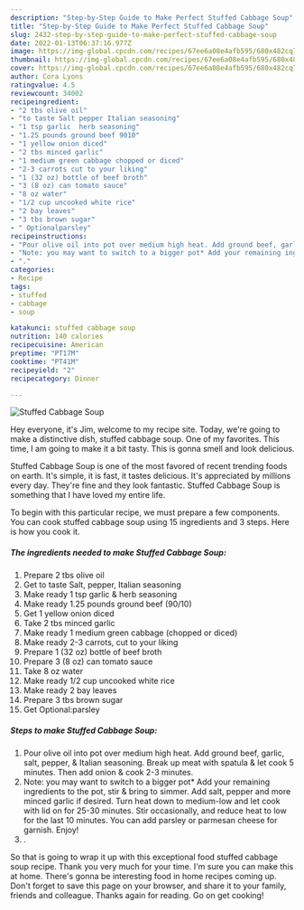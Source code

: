 ```yaml
---
description: "Step-by-Step Guide to Make Perfect Stuffed Cabbage Soup"
title: "Step-by-Step Guide to Make Perfect Stuffed Cabbage Soup"
slug: 2432-step-by-step-guide-to-make-perfect-stuffed-cabbage-soup
date: 2022-01-13T06:37:16.977Z
image: https://img-global.cpcdn.com/recipes/67ee6a08e4afb595/680x482cq70/stuffed-cabbage-soup-recipe-main-photo.jpg
thumbnail: https://img-global.cpcdn.com/recipes/67ee6a08e4afb595/680x482cq70/stuffed-cabbage-soup-recipe-main-photo.jpg
cover: https://img-global.cpcdn.com/recipes/67ee6a08e4afb595/680x482cq70/stuffed-cabbage-soup-recipe-main-photo.jpg
author: Cora Lyons
ratingvalue: 4.5
reviewcount: 34002
recipeingredient:
- "2 tbs olive oil"
- "to taste Salt pepper Italian seasoning"
- "1 tsp garlic  herb seasoning"
- "1.25 pounds ground beef 9010"
- "1 yellow onion diced"
- "2 tbs minced garlic"
- "1 medium green cabbage chopped or diced"
- "2-3 carrots cut to your liking"
- "1 (32 oz) bottle of beef broth"
- "3 (8 oz) can tomato sauce"
- "8 oz water"
- "1/2 cup uncooked white rice"
- "2 bay leaves"
- "3 tbs brown sugar"
- " Optionalparsley"
recipeinstructions:
- "Pour olive oil into pot over medium high heat. Add ground beef, garlic, salt, pepper, & Italian seasoning. Break up meat with spatula & let cook 5 minutes. Then add onion & cook 2-3 minutes."
- "Note: you may want to switch to a bigger pot* Add your remaining ingredients to the pot, stir & bring to simmer. Add salt, pepper and more minced garlic if desired. Turn heat down to medium-low and let cook with lid on for 25-30 minutes. Stir occasionally, and reduce heat to low for the last 10 minutes. You can add parsley or parmesan cheese for garnish. Enjoy!"
- "."
categories:
- Recipe
tags:
- stuffed
- cabbage
- soup

katakunci: stuffed cabbage soup 
nutrition: 140 calories
recipecuisine: American
preptime: "PT17M"
cooktime: "PT41M"
recipeyield: "2"
recipecategory: Dinner

---
```



![Stuffed Cabbage Soup](https://img-global.cpcdn.com/recipes/67ee6a08e4afb595/680x482cq70/stuffed-cabbage-soup-recipe-main-photo.jpg)

Hey everyone, it's Jim, welcome to my recipe site. Today, we're going to make a distinctive dish, stuffed cabbage soup. One of my favorites. This time, I am going to make it a bit tasty. This is gonna smell and look delicious.



Stuffed Cabbage Soup is one of the most favored of recent trending foods on earth. It's simple, it is fast, it tastes delicious. It's appreciated by millions every day. They're fine and they look fantastic. Stuffed Cabbage Soup is something that I have loved my entire life.


To begin with this particular recipe, we must prepare a few components. You can cook stuffed cabbage soup using 15 ingredients and 3 steps. Here is how you cook it.

<!--inarticleads1-->

##### The ingredients needed to make Stuffed Cabbage Soup:

1. Prepare 2 tbs olive oil
1. Get to taste Salt, pepper, Italian seasoning
1. Make ready 1 tsp garlic & herb seasoning
1. Make ready 1.25 pounds ground beef (90/10)
1. Get 1 yellow onion diced
1. Take 2 tbs minced garlic
1. Make ready 1 medium green cabbage (chopped or diced)
1. Make ready 2-3 carrots, cut to your liking
1. Prepare 1 (32 oz) bottle of beef broth
1. Prepare 3 (8 oz) can tomato sauce
1. Take 8 oz water
1. Make ready 1/2 cup uncooked white rice
1. Make ready 2 bay leaves
1. Prepare 3 tbs brown sugar
1. Get  Optional:parsley




<!--inarticleads2-->

##### Steps to make Stuffed Cabbage Soup:

1. Pour olive oil into pot over medium high heat. Add ground beef, garlic, salt, pepper, & Italian seasoning. Break up meat with spatula & let cook 5 minutes. Then add onion & cook 2-3 minutes.
1. Note: you may want to switch to a bigger pot* Add your remaining ingredients to the pot, stir & bring to simmer. Add salt, pepper and more minced garlic if desired. Turn heat down to medium-low and let cook with lid on for 25-30 minutes. Stir occasionally, and reduce heat to low for the last 10 minutes. You can add parsley or parmesan cheese for garnish. Enjoy!
1. .




So that is going to wrap it up with this exceptional food stuffed cabbage soup recipe. Thank you very much for your time. I'm sure you can make this at home. There's gonna be interesting food in home recipes coming up. Don't forget to save this page on your browser, and share it to your family, friends and colleague. Thanks again for reading. Go on get cooking!
